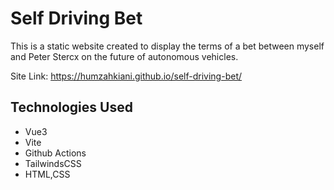 # Self Driving Bet
This is a static website created to display the terms of a bet between myself and Peter Stercx on the future of autonomous vehicles.

Site Link: https://humzahkiani.github.io/self-driving-bet/

## Technologies Used

- Vue3
- Vite
- Github Actions
- TailwindsCSS
- HTML,CSS



